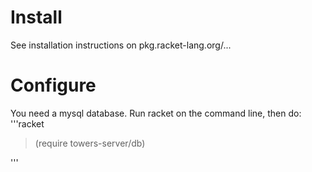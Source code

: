 Install
=======

See installation instructions on pkg.racket-lang.org/...

Configure
=========

You need a mysql database.
Run racket on the command line, then do:
'''racket
> (require towers-server/db)
>
'''

